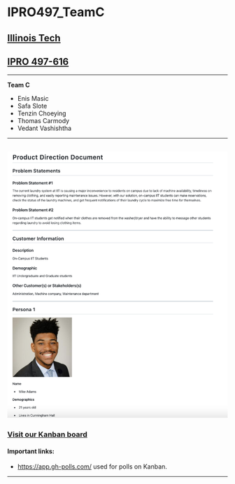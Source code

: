 # IPRO497_TeamC
## [Illinois Tech](https://www.iit.edu)
## [IPRO 497-616](https://ipro.iit.edu/)
--------------------------
**Team C**
- Enis Masic
- Safa Slote
- Tenzin Choeying
- Thomas Carmody
- Vedant Vashishtha
--------------------------

[![Product Direction Document](images/PDD.png)](documents/ProductDirectionDocument.md "Product Direction Document")
--------------------------

### [Visit our Kanban board](https://github.com/tenzinchoeying/IPRO497_TeamC/projects/1)
#### Important links: 
- https://app.gh-polls.com/ used for polls on Kanban. 
--------------------------
